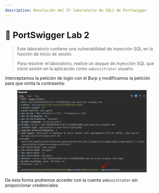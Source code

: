 ```yaml
---
description: Resolución del 2º laboratorio de SQLi de PortSwigger
---
```


# 🧪 PortSwigger Lab 2

> Este laboratorio contiene una vulnerabilidad de inyección SQL en la función de inicio de sesión.
>
> Para resolver el laboratorio, realice un ataque de inyección SQL que inicie sesión en la aplicación como `administrator` usuario.

Interceptamos la petición de login con el Burp y modificamos la petición para que omita la contraseña:

<figure><img src="../../../.gitbook/assets/image (113).png" alt=""><figcaption></figcaption></figure>

De esta forma podremos acceder con la cuenta `administrator` sin proporcionar credenciales
